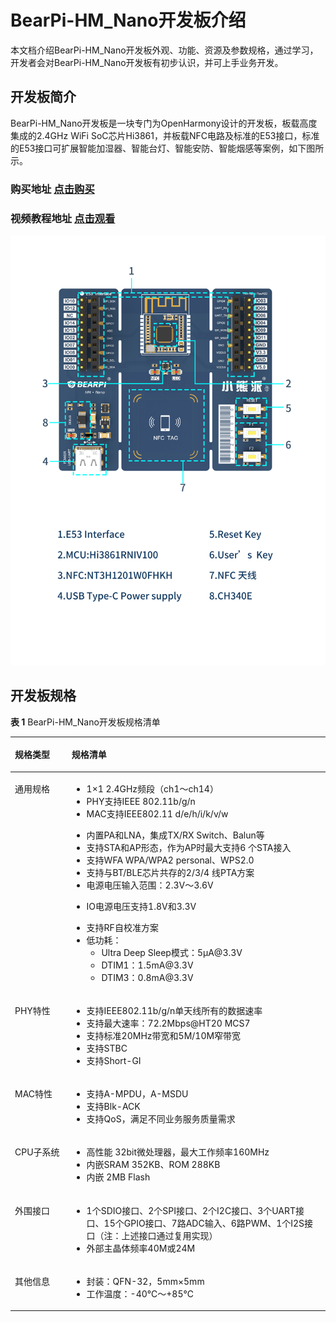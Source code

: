 # BearPi-HM_Nano开发板介绍

本文档介绍BearPi-HM_Nano开发板外观、功能、资源及参数规格，通过学习，开发者会对BearPi-HM_Nano开发板有初步认识，并可上手业务开发。

## 开发板简介<a name="section187215231809"></a>
BearPi-HM_Nano开发板是一块专门为OpenHarmony设计的开发板，板载高度集成的2.4GHz WiFi SoC芯片Hi3861，并板载NFC电路及标准的E53接口，标准的E53接口可扩展智能加湿器、智能台灯、智能安防、智能烟感等案例，如下图所示。
### 购买地址 [点击购买](https://item.taobao.com/item.htm?id=633296694816)
### 视频教程地址 [点击观看](https://space.bilibili.com/470797387/channel/detail?cid=161760)

![BearPi-HM_Nano](figures/BearPi-HM_Nano功能图.png)



## 开发板规格<a name="section169054431017"></a>

**表 1**  BearPi-HM_Nano开发板规格清单

<a name="t672b053e2ac94cbdb5244857fed4764e"></a>
<table><thead align="left"><tr id="r54b3810e43d24e1887c1d6a41394996b"><th class="cellrowborder" valign="top" width="18.02%" id="mcps1.2.3.1.1"><p id="a2b235e9ed55f4338886788f140e648a0"><a name="a2b235e9ed55f4338886788f140e648a0"></a><a name="a2b235e9ed55f4338886788f140e648a0"></a>规格类型</p>
</th>
<th class="cellrowborder" valign="top" width="81.98%" id="mcps1.2.3.1.2"><p id="a95c4ba2e404f4a45b65984746aaa56ab"><a name="a95c4ba2e404f4a45b65984746aaa56ab"></a><a name="a95c4ba2e404f4a45b65984746aaa56ab"></a>规格清单</p>
</th>
</tr>
</thead>
<tbody><tr id="r71f534ea66af4191b020408df5978f41"><td class="cellrowborder" valign="top" width="18.02%" headers="mcps1.2.3.1.1 "><p id="a0531f1bb62d5443880576cc5de23f2e6"><a name="a0531f1bb62d5443880576cc5de23f2e6"></a><a name="a0531f1bb62d5443880576cc5de23f2e6"></a>通用规格</p>
</td>
<td class="cellrowborder" valign="top" width="81.98%" headers="mcps1.2.3.1.2 "><a name="u2a0d06f28d454d30818ced9a0432211b"></a><a name="u2a0d06f28d454d30818ced9a0432211b"></a><ul id="u2a0d06f28d454d30818ced9a0432211b"><li>1×1 2.4GHz频段（ch1～ch14）</li><li>PHY支持IEEE 802.11b/g/n</li><li>MAC支持IEEE802.11 d/e/h/i/k/v/w</li></ul>
<a name="u8f31d142d92147789195a18b50836d2c"></a><a name="u8f31d142d92147789195a18b50836d2c"></a><ul id="u8f31d142d92147789195a18b50836d2c"><li>内置PA和LNA，集成TX/RX Switch、Balun等</li><li>支持STA和AP形态，作为AP时最大支持6 个STA接入</li><li>支持WFA WPA/WPA2 personal、WPS2.0</li><li>支持与BT/BLE芯片共存的2/3/4 线PTA方案</li><li>电源电压输入范围：2.3V～3.6V</li></ul>
<a name="ul114549122110"></a><a name="ul114549122110"></a><ul id="ul114549122110"><li>IO电源电压支持1.8V和3.3V</li></ul>
<a name="ue044275c53b84dd29dda674e16e72823"></a><a name="ue044275c53b84dd29dda674e16e72823"></a><ul id="ue044275c53b84dd29dda674e16e72823"><li>支持RF自校准方案</li><li>低功耗：<a name="ul0879143622219"></a><a name="ul0879143622219"></a><ul id="ul0879143622219"><li>Ultra Deep Sleep模式：5μA@3.3V</li><li>DTIM1：1.5mA@3.3V</li><li>DTIM3：0.8mA@3.3V</li></ul>
</li></ul>
</td>
</tr>
<tr id="rd9b56e759af34950b6887ca1bf5bb7cf"><td class="cellrowborder" valign="top" width="18.02%" headers="mcps1.2.3.1.1 "><p id="a0aed3860a78a4b50bedf60699afd3996"><a name="a0aed3860a78a4b50bedf60699afd3996"></a><a name="a0aed3860a78a4b50bedf60699afd3996"></a>PHY特性</p>
</td>
<td class="cellrowborder" valign="top" width="81.98%" headers="mcps1.2.3.1.2 "><a name="u6568aa052152432aa1f44372445ca634"></a><a name="u6568aa052152432aa1f44372445ca634"></a><ul id="u6568aa052152432aa1f44372445ca634"><li>支持IEEE802.11b/g/n单天线所有的数据速率</li><li>支持最大速率：72.2Mbps@HT20 MCS7</li><li>支持标准20MHz带宽和5M/10M窄带宽</li><li>支持STBC</li><li>支持Short-GI</li></ul>
</td>
</tr>
<tr id="r3563f9df9759486794952d46c5d2d03f"><td class="cellrowborder" valign="top" width="18.02%" headers="mcps1.2.3.1.1 "><p id="afd48a2d879dc4aada8b60bebb96523c7"><a name="afd48a2d879dc4aada8b60bebb96523c7"></a><a name="afd48a2d879dc4aada8b60bebb96523c7"></a>MAC特性</p>
</td>
<td class="cellrowborder" valign="top" width="81.98%" headers="mcps1.2.3.1.2 "><a name="uca57d799e7814925a5bf1b891335bd79"></a><a name="uca57d799e7814925a5bf1b891335bd79"></a><ul id="uca57d799e7814925a5bf1b891335bd79"><li>支持A-MPDU，A-MSDU</li><li>支持Blk-ACK</li><li>支持QoS，满足不同业务服务质量需求</li></ul>
</td>
</tr>
<tr id="r3e1c86e5f6cd4df0a1b30a08fb8481a2"><td class="cellrowborder" valign="top" width="18.02%" headers="mcps1.2.3.1.1 "><p id="a57086ea97a1b46cdb21953bf0fc22d94"><a name="a57086ea97a1b46cdb21953bf0fc22d94"></a><a name="a57086ea97a1b46cdb21953bf0fc22d94"></a>CPU子系统</p>
</td>
<td class="cellrowborder" valign="top" width="81.98%" headers="mcps1.2.3.1.2 "><a name="u612cc2cd0cfe40229263c4f506c0c69c"></a><a name="u612cc2cd0cfe40229263c4f506c0c69c"></a><ul id="u612cc2cd0cfe40229263c4f506c0c69c"><li>高性能 32bit微处理器，最大工作频率160MHz</li><li>内嵌SRAM 352KB、ROM 288KB</li><li>内嵌 2MB Flash</li></ul>
</td>
</tr>
<tr id="rae93c5236b084cd2a2c0d5c29027b40e"><td class="cellrowborder" valign="top" width="18.02%" headers="mcps1.2.3.1.1 "><p id="a9b14a9e95b3849278c332259d8add1b2"><a name="a9b14a9e95b3849278c332259d8add1b2"></a><a name="a9b14a9e95b3849278c332259d8add1b2"></a>外围接口</p>
</td>
<td class="cellrowborder" valign="top" width="81.98%" headers="mcps1.2.3.1.2 "><a name="u7c73ebffd89e4092bd65f0d878d59b22"></a><a name="u7c73ebffd89e4092bd65f0d878d59b22"></a><ul id="u7c73ebffd89e4092bd65f0d878d59b22"><li>1个SDIO接口、2个SPI接口、2个I2C接口、3个UART接口、15个GPIO接口、7路ADC输入、6路PWM、1个I2S接口（注：上述接口通过复用实现）</li><li>外部主晶体频率40M或24M</li></ul>
</td>
</tr>
<tr id="r18810701aafe42ad8d9a7d882730c210"><td class="cellrowborder" valign="top" width="18.02%" headers="mcps1.2.3.1.1 "><p id="ae8f47db913724e458c265e858409950b"><a name="ae8f47db913724e458c265e858409950b"></a><a name="ae8f47db913724e458c265e858409950b"></a>其他信息</p>
</td>
<td class="cellrowborder" valign="top" width="81.98%" headers="mcps1.2.3.1.2 "><a name="u25f28919a3b044c5af50f9f5f5616083"></a><a name="u25f28919a3b044c5af50f9f5f5616083"></a><ul id="u25f28919a3b044c5af50f9f5f5616083"><li>封装：QFN-32，5mm×5mm</li><li>工作温度：-40℃～+85℃</li></ul>
</td>
</tr>
</tbody>
</table>



